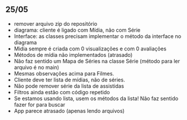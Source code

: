 ## 25/05

- remover arquivo zip do repositório
- diagrama: cliente é ligado com Mídia, não com Série
- Interface: as classes precisam implementar o método da interface no diagrama
- Midia sempre é criada com 0 visualizações e com 0 avaliações
- Métodos de mídia não implementados (atrasado)
- Não faz sentido um Mapa de Séries na classe Série (método para ler arquivo é no main)
- Mesmas observações acima para Filmes.
- Cliente deve ter lista de mídias, não de séries.
- Não pode remover série da lista de assistidas
- Filtros ainda estão com código repetido
- Se estamos usando lista, usem os métodos da lista! Não faz sentido fazer for para buscar
- App parece atrasado (apenas lendo arquivos)
